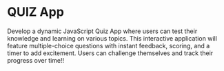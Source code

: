 # QUIZ App

Develop a dynamic JavaScript Quiz App where users can test their knowledge and learning on various topics. This interactive application will feature multiple-choice questions with instant feedback, scoring, and a timer to add excitement. Users can challenge themselves and track their progress over time!!
